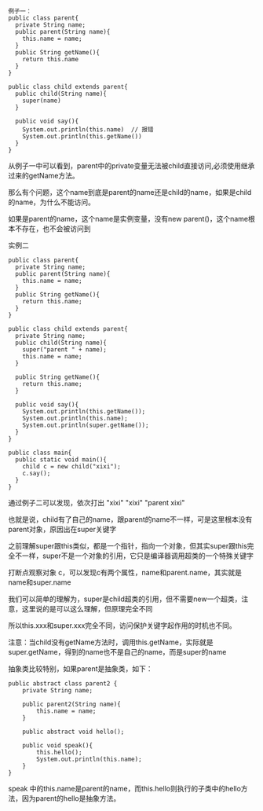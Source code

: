 ```
例子一：
public class parent{
  private String name;
  public parent(String name){
    this.name = name;
  }
  public String getName(){
    return this.name
  }
}

public class child extends parent{
  public child(String name){
    super(name)
  }
  
  public void say(){
    System.out.println(this.name)  // 报错
    System.out.println(this.getName())
  }
}
```
从例子一中可以看到，parent中的private变量无法被child直接访问,必须使用继承过来的getName方法。

那么有个问题，这个name到底是parent的name还是child的name，如果是child的name，为什么不能访问。

如果是parent的name，这个name是实例变量，没有new parent()，这个name根本不存在，也不会被访问到

实例二
```
public class parent{
  private String name;
  public parent(String name){
    this.name = name;
  }
  public String getName(){
    return this.name;
  }
}

public class child extends parent{
  private String name;
  public child(String name){
    super("parent " + name);
    this.name = name;
  }
  
  public String getName(){
    return this.name;
  }
  
  public void say(){
    System.out.println(this.getName());
    System.out.println(this.name);
    System.out.println(super.getName());
  }
}

public class main{
  public static void main(){
    child c = new child("xixi");
    c.say();
  }
}
```
通过例子二可以发现，依次打出 "xixi" "xixi" "parent xixi"

也就是说，child有了自己的name，跟parent的name不一样，可是这里根本没有parent对象，原因出在super关键字

之前理解super跟this类似，都是一个指针，指向一个对象，但其实super跟this完全不一样，super不是一个对象的引用，它只是编译器调用超类的一个特殊关键字

打断点观察对象 c，可以发现c有两个属性，name和parent.name，其实就是name和super.name

我们可以简单的理解为，super是child超类的引用，但不需要new一个超类，注意，这里说的是可以这么理解，但原理完全不同

所以this.xxx和super.xxx完全不同，访问保护关键字起作用的时机也不同。

注意：当child没有getName方法时，调用this.getName，实际就是 super.getName，得到的name也不是自己的name，而是super的name

抽象类比较特别，如果parent是抽象类，如下：
```
public abstract class parent2 {
    private String name;

    public parent2(String name){
        this.name = name;
    }

    public abstract void hello();

    public void speak(){
        this.hello();
        System.out.println(this.name);
    }
}
```
speak 中的this.name是parent的name，而this.hello则执行的子类中的hello方法，因为parent的hello是抽象方法。
